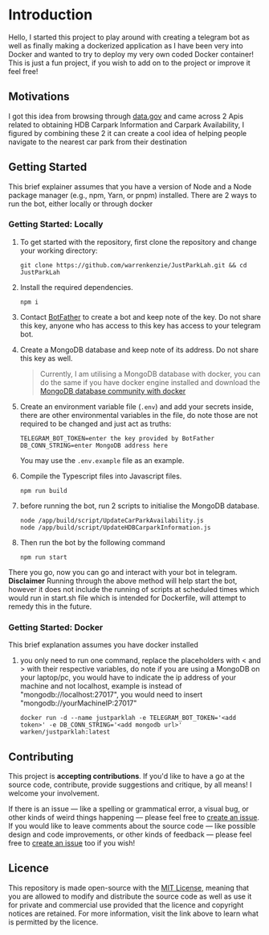 # Introduction

Hello, I started this project to play around with creating a telegram bot as well as finally making a dockerized application as I have been very into Docker and wanted to try to deploy my very own coded Docker container! This is just a fun project, if you wish to add on to the project or improve it feel free! 

## Motivations

I got this idea from browsing through [data.gov](https://data.gov.sg/) and came across 2 Apis related to obtaining HDB Carpark Information and Carpark Availability, I figured by combining these 2 it can create a cool idea of helping people navigate to the nearest car park from their destination

## Getting Started

This brief explainer assumes that you have a version of Node and a Node package manager (e.g., npm, Yarn, or pnpm) installed. There are 2 ways to run the bot, either locally or through docker

### Getting Started: Locally

1. To get started with the repository, first clone the repository and change your working directory:

   ```
   git clone https://github.com/warrenkenzie/JustParkLah.git && cd JustParkLah
   ```

2. Install the required dependencies.

   ```
   npm i
   ```

3. Contact [BotFather](http://t.me/BotFather) to create a bot and keep note of the key. Do not share this key, anyone who has access to this key has access to your telegram bot.

4. Create a MongoDB database and keep note of its address. Do not share this key as well.

   > Currently, I am utilising a MongoDB database with docker, you can do the same if you have docker engine installed and download the [MongoDB database community with docker](https://www.mongodb.com/docs/manual/tutorial/install-mongodb-community-with-docker)   
   
5. Create an environment variable file (`.env`) and add your secrets inside, there are other environmental variables in the file, do note those are not required to be changed and just act as truths:

   ```
   TELEGRAM_BOT_TOKEN=enter the key provided by BotFather
   DB_CONN_STRING=enter MongoDB address here
   ```

   You may use the `.env.example` file as an example.

6. Compile the Typescript files into Javascript files.

   ```
   npm run build 
   ```

7. before running the bot, run 2 scripts to initialise the MongoDB database.
   ```
   node /app/build/script/UpdateCarParkAvailability.js
   node /app/build/script/UpdateHDBCarparkInformation.js
   ```

8. Then run the bot by the following command
   ```
   npm run start
   ```
There you go, now you can go and interact with your bot in telegram.
**Disclaimer**
Running through the above method will help start the bot, however it does not include the running of scripts at scheduled times which would run in start.sh file which is intended for Dockerfile, will attempt to remedy this in the future.

### Getting Started: Docker

This brief explanation assumes you have docker installed

1. you only need to run one command, replace the placeholders with < and > with their respective variables, do note if you are using a MongoDB on your laptop/pc, you would have to indicate the ip address of your machine and not localhost, example is instead of "mongodb://localhost:27017", you would need to insert "mongodb://yourMachineIP:27017"
   ```
   docker run -d --name justparklah -e TELEGRAM_BOT_TOKEN='<add token>' -e DB_CONN_STRING='<add mongodb url>' warken/justparklah:latest
   ```

## Contributing

This project is **accepting contributions**. If you'd like to have a go at the source code, contribute, provide suggestions and critique, by all means! I welcome your involvement.

If there is an issue — like a spelling or grammatical error, a visual bug, or other kinds of weird things happening — please feel free to [create an issue](). If you would like to leave comments about the source code — like possible design and code improvements, or other kinds of feedback — please feel free to [create an issue]() too if you wish!

## Licence

This repository is made open-source with the [MIT License](https://github.com/arashnrim/commute/blob/main/LICENSE.md), meaning that you are allowed to modify and distribute the source code as well as use it for private and commercial use provided that the licence and copyright notices are retained. For more information, visit the link above to learn what is permitted by the licence.
